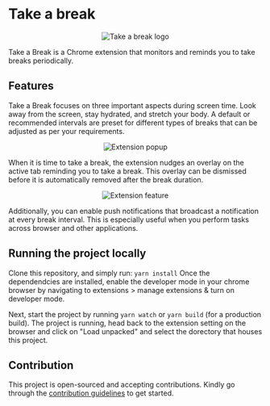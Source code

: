 # Take a break

<p align="center" width="100%">
	<img src="https://github.com/prajwalkulkarni/take-a-break/assets/22348265/99b74373-8a51-4d74-ac51-7e35403abaaf" alt="Take a break logo" />
</p>
Take a Break is a Chrome extension that monitors and reminds you to take breaks periodically.

## Features

Take a Break focuses on three important aspects during screen time. Look away from the screen, stay hydrated, and stretch your body. A default or recommended intervals are preset for different types of breaks that can be adjusted as per your requirements.

<p align="center" width="100%">
	<img src="https://github.com/prajwalkulkarni/take-a-break/assets/22348265/46ff926f-7aa6-4cb1-a567-bff69bbca66d" alt="Extension popup"/>
</p>
When it is time to take a break, the extension nudges an overlay on the active tab reminding you to take a break.
This overlay can be dismissed before it is automatically removed after the break duration.
<p align="center" width="100%">
	<img src="https://github.com/prajwalkulkarni/take-a-break/assets/22348265/9ea4b2a6-2a6c-43b3-9139-a9fedc965db1" alt="Extension feature""/>
</p>
Additionally, you can enable push notifications that broadcast a notification at every break interval. This is especially useful when you perform tasks across browser and other applications.

## Running the project locally

Clone this repository, and simply run:
`yarn install`
Once the dependendcies are installed, enable the developer mode in your chrome browser by navigating to extensions > manage extensions & turn on developer mode.

Next, start the project by running `yarn watch` or `yarn build` (for a production build). The project is running, head back to the extension setting on the browser and click on "Load unpacked" and select the dorectory that houses this project.

## Contribution

This project is open-sourced and accepting contributions. Kindly go through the [contribution guidelines](CONTRIBUTING.md) to get started.
